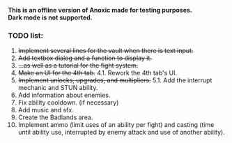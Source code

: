 **This is an offline version of Anoxic made for testing purposes.**  
**Dark mode is not supported.**  

### TODO list:
1. ~~Implement several lines for the vault when there is text input.~~
2. ~~Add textbox dialog and a function to display it.~~
3. ~~...as well as a tutorial for the fight system.~~
4. ~~Make an UI for the 4th tab.~~
4.1. Rework the 4th tab's UI.
5. ~~Implement unlocks, upgrades, and multipliers.~~
5.1. Add the interrupt mechanic and STUN ability.
6. Add information about enemies.
7. Fix ability cooldown. (if necessary)
8. Add music and sfx.
9. Create the Badlands area.
10. Implement ammo (limit uses of an ability per fight) and casting (time until ability use, interrupted by enemy attack and use of another ability).
